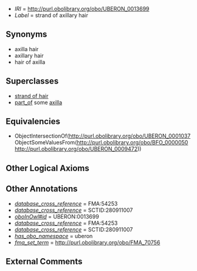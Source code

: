  * *IRI* = http://purl.obolibrary.org/obo/UBERON_0013699
 * *Label* = strand of axillary hair

## Synonyms

 * axilla hair
 * axillary hair
 * hair of axilla

## Superclasses

 * [strand of hair](../../UBERON/37/UBERON_0001037.md)
 * [part_of](../../BFO/50/BFO_0000050.md) some [axilla](../../UBERON/72/UBERON_0009472.md)

## Equivalencies

 * ObjectIntersectionOf(<http://purl.obolibrary.org/obo/UBERON_0001037> ObjectSomeValuesFrom(<http://purl.obolibrary.org/obo/BFO_0000050> <http://purl.obolibrary.org/obo/UBERON_0009472>))

## Other Logical Axioms


## Other Annotations

 * *[database_cross_reference](../../ef/oboInOwl#hasDbXref.md)* = FMA:54253
 * *[database_cross_reference](../../ef/oboInOwl#hasDbXref.md)* = SCTID:280911007
 * *[oboInOwl#id](../../id/oboInOwl#id.md)* = UBERON:0013699
 * *[database_cross_reference](../../ef/oboInOwl#hasDbXref.md)* = FMA:54253
 * *[database_cross_reference](../../ef/oboInOwl#hasDbXref.md)* = SCTID:280911007
 * *[has_obo_namespace](../../ce/oboInOwl#hasOBONamespace.md)* = uberon
 * *[fma_set_term](../../core#fma/rm/core#fma_set_term.md)* = http://purl.obolibrary.org/obo/FMA_70756

## External Comments

